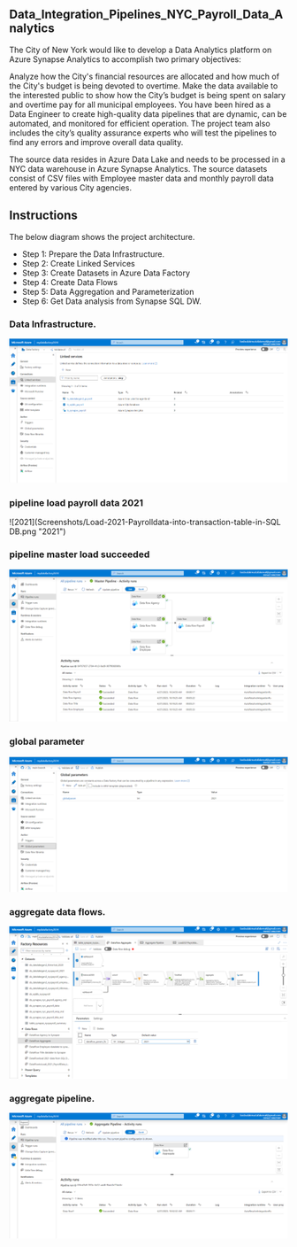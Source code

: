 ## Data_Integration_Pipelines_NYC_Payroll_Data_Analytics

The City of New York would like to develop a Data Analytics platform on Azure Synapse Analytics to accomplish two primary objectives:

Analyze how the City's financial resources are allocated and how much of the City's budget is being devoted to overtime.
Make the data available to the interested public to show how the City’s budget is being spent on salary and overtime pay for all municipal employees.
You have been hired as a Data Engineer to create high-quality data pipelines that are dynamic, can be automated, and monitored for efficient operation. The project team also includes the city’s quality assurance experts who will test the pipelines to find any errors and improve overall data quality.

The source data resides in Azure Data Lake and needs to be processed in a NYC data warehouse in Azure Synapse Analytics. The source datasets consist of CSV files with Employee master data and monthly payroll data entered by various City agencies.


## Instructions
The below diagram shows the project architecture.  
- Step 1: Prepare the Data Infrastructure.
- Step 2: Create Linked Services
- Step 3: Create Datasets in Azure Data Factory
- Step 4: Create Data Flows
- Step 5: Data Aggregation and Parameterization
- Step 6: Get Data analysis from Synapse SQL DW.


### Data Infrastructure.

![linkservices](Screenshots/linkservices.png "linkservices")

### pipeline load payroll data 2021

![2021](Screenshots/Load-2021-Payrolldata-into-transaction-table-in-SQL DB.png "2021")

### pipeline master load succeeded

![pipeline_master_load_succeeded](Screenshots/MasterPipelineSuccesed.png "pipeline_master_load_succeeded")

 ### global parameter

 ![global_parameter](Screenshots/GlobalParam.png "global_parameter")
 
### aggregate data flows.

![aggregate_data_flows](Screenshots/Aggregateflow.png "aggregate_data_flows")

### aggregate pipeline.

![aggregate_pipeline](Screenshots/AggregatePipelineSuccesed.png "aggregate_pipeline")
